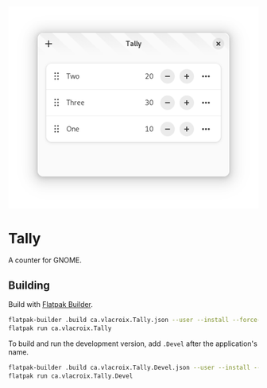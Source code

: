 ![tally](tally.png)

# Tally

A counter for GNOME.

## Building

Build with [Flatpak Builder](https://docs.flatpak.org/en/latest/flatpak-builder.html).

```sh
flatpak-builder .build ca.vlacroix.Tally.json --user --install --force-clean
flatpak run ca.vlacroix.Tally
```

To build and run the development version, add `.Devel` after the application's name.

```sh
flatpak-builder .build ca.vlacroix.Tally.Devel.json --user --install --force-clean
flatpak run ca.vlacroix.Tally.Devel
```
